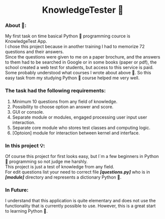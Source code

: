 <h1 align="center">KnowledgeTester &#127919;</h1> 

<h3>About &#129488;:</h3>

My first task on time basical Python &#128013; programming cource is KnowledgeTest App.<br>
I chose this project because in another training I had to memorize 72 questions and their answers.<br>
Since the questions were given to me on a paper brochure, and the answers to them had to be searched in Google or in some books (paper or pdf), the school created a web test for students, but access to this service is paid.<br>
Some probably understood what courses I wrote about above &#129327;.
So this easy task from my studying Python &#128013; course helped me very well.

<h3>The task had the following requirements:</h3>

1. Minimum 10 questions from any field of knowledge.
2. Possibility to choose option an answer and score.
3. GUI or console.
4. Separate module or modules, engaged processing user input user interaction.
5. Separate core module who stores test classes and computing logic.
6. [Optoion] module for interaction between kernel and interface.


<h3>In this project &#128161;:</h3>

Of course this project for first looks easy, but I`m a few beginners in Python &#128013; programming so not judge me harshly.   
This project is just a test of knowledge from any field.<br> 
For edit questions list your need to correct file ***[questions.py]*** who is in ***[module]*** directory and represents a dictionary Python &#128013;.

<h3>In Future:</h3>
I understand that this application is quite elementary and does not use the functionality that is currently possible to use.
However, this is a great start to learning Python &#128013;.
